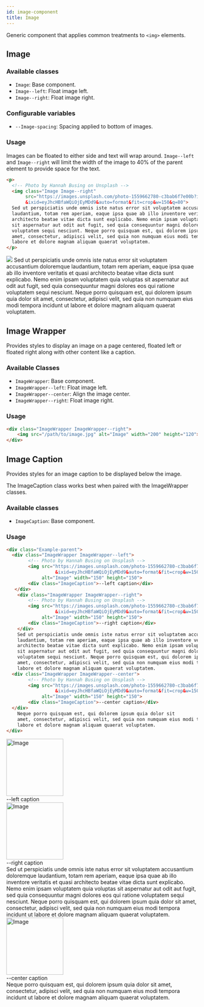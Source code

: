 ```yaml
---
id: image-component
title: Image
---
```


<a class="SourceView-page" href="https://github.com/aptuitiv/cacao/blob/master/src/css/components/image/"></a>

Generic component that applies common treatments to `<img>` elements.

## Image
<a class="SourceView-section" href="https://github.com/aptuitiv/cacao/blob/master/src/css/components/image/image.css"></a>

### Available classes

* `Image`: Base component.
* `Image--left`: Float image left.
* `Image--right`: Float image right.


### Configurable variables

* `--Image-spacing`: Spacing applied to bottom of images.


### Usage

Images can be floated to either side and text will wrap around. `Image--left` and `Image--right` 
will limit the width of the image to 40% of the parent element to provide space for the text.
<div class="CodeSample">
<!--DOCUSAURUS_CODE_TABS-->

<!--HTML-->
```html
<p>
  <!-- Photo by Hannah Busing on Unsplash -->
  <img class="Image Image--right" 
       src="https://images.unsplash.com/photo-1559662780-c3bab6f7e00b?ixlib=rb-1.2.1
       &ixid=eyJhcHBfaWQiOjEyMDd9&auto=format&fit=crop&w=150&q=80">
  Sed ut perspiciatis unde omnis iste natus error sit voluptatem accusantium doloremque 
  laudantium, totam rem aperiam, eaque ipsa quae ab illo inventore veritatis et quasi 
  architecto beatae vitae dicta sunt explicabo. Nemo enim ipsam voluptatem quia voluptas 
  sit aspernatur aut odit aut fugit, sed quia consequuntur magni dolores eos qui ratione 
  voluptatem sequi nesciunt. Neque porro quisquam est, qui dolorem ipsum quia dolor sit 
  amet, consectetur, adipisci velit, sed quia non numquam eius modi tempora incidunt ut 
  labore et dolore magnam aliquam quaerat voluptatem. 
</p>
```

<!--END_DOCUSAURUS_CODE_TABS-->

<p>
  <!-- Photo by Hannah Busing on Unsplash -->
  <img class="Image Image--right" 
       src="https://images.unsplash.com/photo-1559662780-c3bab6f7e00b?ixlib=rb-1.2.1
       &ixid=eyJhcHBfaWQiOjEyMDd9&auto=format&fit=crop&w=150&q=80">
  Sed ut perspiciatis unde omnis iste natus error sit voluptatem accusantium doloremque 
  laudantium, totam rem aperiam, eaque ipsa quae ab illo inventore veritatis et quasi 
  architecto beatae vitae dicta sunt explicabo. Nemo enim ipsam voluptatem quia voluptas 
  sit aspernatur aut odit aut fugit, sed quia consequuntur magni dolores eos qui ratione 
  voluptatem sequi nesciunt. Neque porro quisquam est, qui dolorem ipsum quia dolor sit 
  amet, consectetur, adipisci velit, sed quia non numquam eius modi tempora incidunt ut 
  labore et dolore magnam aliquam quaerat voluptatem. 
</p>

</div>

## Image Wrapper
<a class="SourceView-section" href="https://github.com/aptuitiv/cacao/blob/master/src/css/components/image/wrapper.css"></a>

Provides styles to display an image on a page centered, floated left or floated 
right along with other content like a caption.

### Available Classes

* `ImageWrapper`: Base component.
* `ImageWrapper--left`: Float image left.
* `ImageWrapper--center`: Align the image center.
* `ImageWrapper--right`: Float image right.

### Usage

```html
<div class="ImageWrapper ImageWrapper--right">
    <img src="/path/to/image.jpg" alt="Image" width="200" height="120">
</div>
```

## Image Caption
<a class="SourceView-section" href="https://github.com/aptuitiv/cacao/blob/master/src/css/components/image/caption.css"></a>

Provides styles for an image caption to be displayed below the image.

The ImageCaption class works best when paired with the ImageWrapper classes.

### Available classes

* `ImageCaption`: Base component.

### Usage

<div class="CodeSample">
<!--DOCUSAURUS_CODE_TABS-->

<!--HTML-->
```html
<div class="Example-parent">
  <div class="ImageWrapper ImageWrapper--left">
        <!-- Photo by Hannah Busing on Unsplash -->
        <img src="https://images.unsplash.com/photo-1559662780-c3bab6f7e00b?ixlib=rb-1.2.1
                  &ixid=eyJhcHBfaWQiOjEyMDd9&auto=format&fit=crop&w=150&q=80" 
             alt="Image" width="150" height="150">
        <div class="ImageCaption">--left caption</div>
   </div>
    <div class="ImageWrapper ImageWrapper--right">
        <!-- Photo by Hannah Busing on Unsplash -->
        <img src="https://images.unsplash.com/photo-1559662780-c3bab6f7e00b?ixlib=rb-1.2.1
                  &ixid=eyJhcHBfaWQiOjEyMDd9&auto=format&fit=crop&w=150&q=80" 
             alt="Image" width="150" height="150">
        <div class="ImageCaption">--right caption</div>
    </div>
    Sed ut perspiciatis unde omnis iste natus error sit voluptatem accusantium doloremque 
    laudantium, totam rem aperiam, eaque ipsa quae ab illo inventore veritatis et quasi 
    architecto beatae vitae dicta sunt explicabo. Nemo enim ipsam voluptatem quia voluptas 
    sit aspernatur aut odit aut fugit, sed quia consequuntur magni dolores eos qui ratione 
    voluptatem sequi nesciunt. Neque porro quisquam est, qui dolorem ipsum quia dolor sit 
    amet, consectetur, adipisci velit, sed quia non numquam eius modi tempora incidunt ut 
    labore et dolore magnam aliquam quaerat voluptatem. 
  <div class="ImageWrapper ImageWrapper--center">
        <!-- Photo by Hannah Busing on Unsplash -->
        <img src="https://images.unsplash.com/photo-1559662780-c3bab6f7e00b?ixlib=rb-1.2.1
                  &ixid=eyJhcHBfaWQiOjEyMDd9&auto=format&fit=crop&w=150&q=80" 
             alt="Image" width="150" height="150">
        <div class="ImageCaption">--center caption</div>
  </div>
    Neque porro quisquam est, qui dolorem ipsum quia dolor sit 
    amet, consectetur, adipisci velit, sed quia non numquam eius modi tempora incidunt ut 
    labore et dolore magnam aliquam quaerat voluptatem. 
</div>
```

<!--END_DOCUSAURUS_CODE_TABS-->
<div class="Example-parent">
  <div class="ImageWrapper ImageWrapper--left">
        <!-- Photo by Hannah Busing on Unsplash -->
        <img src="https://images.unsplash.com/photo-1559662780-c3bab6f7e00b?ixlib=rb-1.2.1
                  &ixid=eyJhcHBfaWQiOjEyMDd9&auto=format&fit=crop&w=150&q=80" 
             alt="Image" width="150" height="150">
        <div class="ImageCaption">--left caption</div>
   </div>
    <div class="ImageWrapper ImageWrapper--right">
        <!-- Photo by Hannah Busing on Unsplash -->
        <img src="https://images.unsplash.com/photo-1559662780-c3bab6f7e00b?ixlib=rb-1.2.1
                  &ixid=eyJhcHBfaWQiOjEyMDd9&auto=format&fit=crop&w=150&q=80" 
             alt="Image" width="150" height="150">
        <div class="ImageCaption">--right caption</div>
    </div>
    Sed ut perspiciatis unde omnis iste natus error sit voluptatem accusantium doloremque 
    laudantium, totam rem aperiam, eaque ipsa quae ab illo inventore veritatis et quasi 
    architecto beatae vitae dicta sunt explicabo. Nemo enim ipsam voluptatem quia voluptas 
    sit aspernatur aut odit aut fugit, sed quia consequuntur magni dolores eos qui ratione 
    voluptatem sequi nesciunt. Neque porro quisquam est, qui dolorem ipsum quia dolor sit 
    amet, consectetur, adipisci velit, sed quia non numquam eius modi tempora incidunt ut 
    labore et dolore magnam aliquam quaerat voluptatem. 
  <div class="ImageWrapper ImageWrapper--center">
        <!-- Photo by Hannah Busing on Unsplash -->
        <img src="https://images.unsplash.com/photo-1559662780-c3bab6f7e00b?ixlib=rb-1.2.1
                  &ixid=eyJhcHBfaWQiOjEyMDd9&auto=format&fit=crop&w=150&q=80" 
             alt="Image" width="150" height="150">
        <div class="ImageCaption">--center caption</div>
  </div>
    Neque porro quisquam est, qui dolorem ipsum quia dolor sit 
    amet, consectetur, adipisci velit, sed quia non numquam eius modi tempora incidunt ut 
    labore et dolore magnam aliquam quaerat voluptatem. 
</div>
</div>
